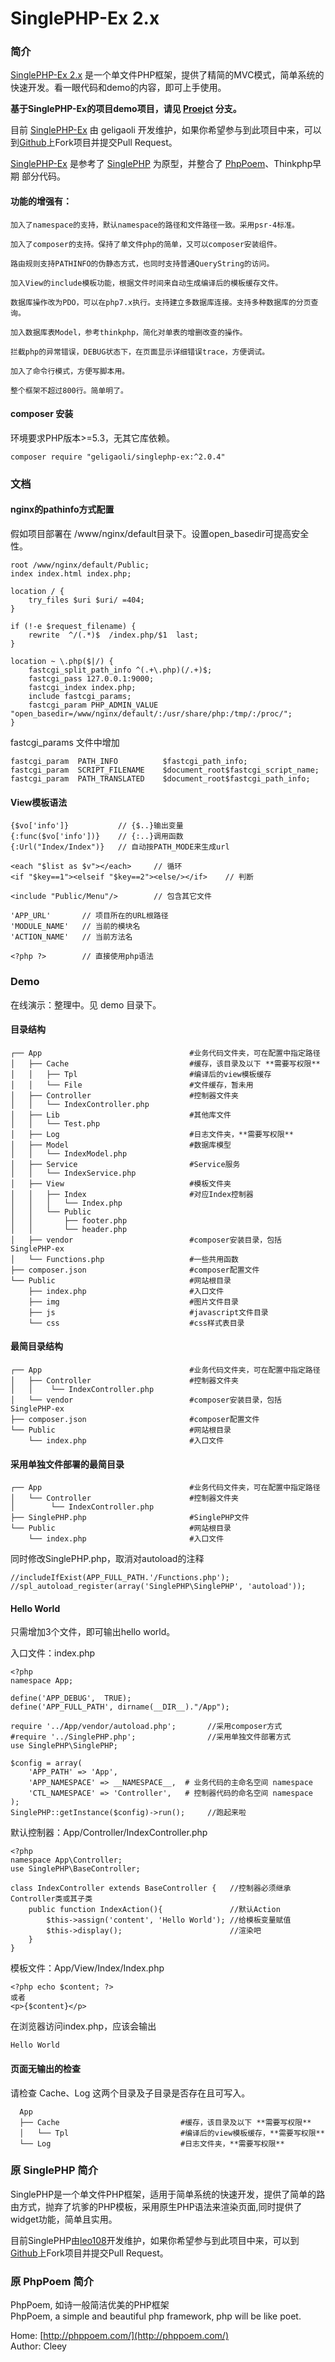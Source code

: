 # SinglePHP-Ex 2.x


### 简介

[SinglePHP-Ex 2.x](https://github.com/geligaoli/SinglePHP-Ex) 是一个单文件PHP框架，提供了精简的MVC模式，简单系统的快速开发。看一眼代码和demo的内容，即可上手使用。

**基于SinglePHP-Ex的项目demo项目，请见 [Proejct](https://github.com/geligaoli/SinglePHP-Ex/tree/project) 分支。**

目前 [SinglePHP-Ex](https://github.com/geligaoli/SinglePHP-Ex) 由 geligaoli 开发维护，如果你希望参与到此项目中来，可以到[Github](https://github.com/geligaoli/SinglePHP-Ex)上Fork项目并提交Pull Request。

[SinglePHP-Ex](https://github.com/geligaoli/SinglePHP-Ex) 是参考了 [SinglePHP](https://github.com/leo108/SinglePHP) 为原型，并整合了 [PhpPoem](https://github.com/cleey/phppoem)、Thinkphp早期 部分代码。


#### 功能的增强有：

    加入了namespace的支持，默认namespace的路径和文件路径一致。采用psr-4标准。
    
    加入了composer的支持。保持了单文件php的简单，又可以composer安装组件。
    
    路由规则支持PATHINFO的伪静态方式，也同时支持普通QueryString的访问。

    加入View的include模板功能，根据文件时间来自动生成编译后的模板缓存文件。
    
    数据库操作改为PDO，可以在php7.x执行。支持建立多数据库连接。支持多种数据库的分页查询。
    
    加入数据库表Model，参考thinkphp，简化对单表的增删改查的操作。
    
    拦截php的异常错误，DEBUG状态下，在页面显示详细错误trace，方便调试。
    
    加入了命令行模式，方便写脚本用。

    整个框架不超过800行。简单明了。

#### composer 安装

环境要求PHP版本>=5.3，无其它库依赖。

    composer require "geligaoli/singlephp-ex:^2.0.4"

### 文档

#### nginx的pathinfo方式配置

假如项目部署在 /www/nginx/default目录下。设置open_basedir可提高安全性。

    root /www/nginx/default/Public;
    index index.html index.php;

    location / {
        try_files $uri $uri/ =404;
    }

    if (!-e $request_filename) {
        rewrite  ^/(.*)$  /index.php/$1  last;
    }

    location ~ \.php($|/) {
        fastcgi_split_path_info ^(.+\.php)(/.+)$;
        fastcgi_pass 127.0.0.1:9000;
        fastcgi_index index.php;
        include fastcgi_params;
        fastcgi_param PHP_ADMIN_VALUE "open_basedir=/www/nginx/default/:/usr/share/php:/tmp/:/proc/";
    }

fastcgi_params 文件中增加

    fastcgi_param  PATH_INFO          $fastcgi_path_info;
    fastcgi_param  SCRIPT_FILENAME    $document_root$fastcgi_script_name;
    fastcgi_param  PATH_TRANSLATED    $document_root$fastcgi_path_info;


#### View模板语法

    {$vo['info']}           // {$..}输出变量
    {:func($vo['info'])}    // {:..}调用函数
    {:Url("Index/Index")}   // 自动按PATH_MODE来生成url
                    
    <each "$list as $v"></each>     // 循环
    <if "$key==1"><elseif "$key==2"><else/></if>    // 判断
    
    <include "Public/Menu"/>        // 包含其它文件
    
    'APP_URL'       // 项目所在的URL根路径
    'MODULE_NAME'   // 当前的模块名
    'ACTION_NAME'   // 当前方法名
    
    <?php ?>        // 直接使用php语法

### Demo

在线演示：整理中。见 demo 目录下。

#### 目录结构

    ┌── App                                 #业务代码文件夹，可在配置中指定路径
    │   ├── Cache                           #缓存，该目录及以下 **需要写权限**
    │   │   ├── Tpl                         #编译后的view模板缓存
    │   │   └── File                        #文件缓存，暂未用
    │   ├── Controller                      #控制器文件夹
    │   │   └── IndexController.php
    │   ├── Lib                             #其他库文件
    │   │   └── Test.php
    │   ├── Log                             #日志文件夹，**需要写权限**
    │   ├── Model                           #数据库模型
    │   │   └── IndexModel.php
    │   ├── Service                         #Service服务
    │   │   └── IndexService.php
    │   ├── View                            #模板文件夹
    │   │   ├── Index                       #对应Index控制器
    │   │   │   └── Index.php
    │   │   └── Public
    │   │       ├── footer.php
    │   │       └── header.php
    │   ├── vendor                          #composer安装目录，包括SinglePHP-ex
    │   └── Functions.php                   #一些共用函数
    ├── composer.json                       #composer配置文件
    └── Public                              #网站根目录
        ├── index.php                       #入口文件
        ├── img                             #图片文件目录
        ├── js                              #javascript文件目录
        └── css                             #css样式表目录

#### 最简目录结构

    ┌── App                                 #业务代码文件夹，可在配置中指定路径
    │   ├── Controller                      #控制器文件夹
    │   │    └── IndexController.php
    │   └── vendor                          #composer安装目录，包括SinglePHP-ex
    ├── composer.json                       #composer配置文件
    └── Public                              #网站根目录
        └── index.php                       #入口文件
        
#### 采用单独文件部署的最简目录

    ┌── App                                 #业务代码文件夹，可在配置中指定路径
    │   └── Controller                      #控制器文件夹
    │        └── IndexController.php
    ├── SinglePHP.php                       #SinglePHP文件
    └── Public                              #网站根目录
        └── index.php                       #入口文件

同时修改SinglePHP.php，取消对autoload的注释
    
    //includeIfExist(APP_FULL_PATH.'/Functions.php');
    //spl_autoload_register(array('SinglePHP\SinglePHP', 'autoload'));


#### Hello World

只需增加3个文件，即可输出hello world。

入口文件：index.php

    <?php
    namespace App;
    
    define('APP_DEBUG',  TRUE);
    define('APP_FULL_PATH', dirname(__DIR__)."/App");
    
    require '../App/vendor/autoload.php';       //采用composer方式
    #require '../SinglePHP.php';                //采用单独文件部署方式
    use SinglePHP\SinglePHP;

    $config = array(
        'APP_PATH' => 'App',
        'APP_NAMESPACE' => __NAMESPACE__,  # 业务代码的主命名空间 namespace
        'CTL_NAMESPACE' => 'Controller',   # 控制器代码的命名空间 namespace
    );
    SinglePHP::getInstance($config)->run();     //跑起来啦
    

默认控制器：App/Controller/IndexController.php

    <?php
    namespace App\Controller;
    use SinglePHP\BaseController;

    class IndexController extends BaseController {   //控制器必须继承Controller类或其子类
        public function IndexAction(){               //默认Action
            $this->assign('content', 'Hello World'); //给模板变量赋值
            $this->display();                        //渲染吧
        }
    }
    
模板文件：App/View/Index/Index.php

    <?php echo $content; ?>
    或者
    <p>{$content}</p>
    
在浏览器访问index.php，应该会输出

    Hello World
    
#### 页面无输出的检查

请检查 Cache、Log 这两个目录及子目录是否存在且可写入。

      App                                 
      ├── Cache                           #缓存，该目录及以下 **需要写权限**
      │   └── Tpl                         #编译后的view模板缓存，**需要写权限**
      └── Log                             #日志文件夹，**需要写权限**



    
### 原 SinglePHP 简介

SinglePHP是一个单文件PHP框架，适用于简单系统的快速开发，提供了简单的路由方式，抛弃了坑爹的PHP模板，采用原生PHP语法来渲染页面,同时提供了widget功能，简单且实用。

目前SinglePHP由[leo108](http://leo108.com)开发维护，如果你希望参与到此项目中来，可以到[Github](https://github.com/leo108/SinglePHP)上Fork项目并提交Pull Request。


### 原 PhpPoem 简介

PhpPoem, 如诗一般简洁优美的PHP框架       
PhpPoem, a simple and beautiful php framework, php will be like poet.

Home: [http://phppoem.com/](http://phppoem.com/)  
Author: Cleey  

